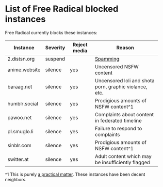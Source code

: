 # List of Free Radical blocked instances

Free Radical currently blocks these instances:

| Instance      | Severity | Reject media | Reason                                            |
|---------------|----------|--------------|---------------------------------------------------|
| 2.distsn.org  | suspend  |              | [Spamming](https://blog.freeradical.zone/suspending-domain-2-distsn-org/) |
| anime.website | silence  | yes          | Uncensored NSFW content                           |
| baraag.net    | silence  | yes          | Uncensored loli and shota porn, graphic violance, etc. |
| humblr.social | silence  | yes          | Prodigious amounts of NSFW content^1              |
| pawoo.net     | silence  | yes          | Complaints about content in federated timeline    |
| pl.smuglo.li  | silence  | yes          | Failure to respond to complaints                  |
| sinblr.com    | silence  | yes          | Prodigious amounts of NSFW content^1              |
| switter.at    | silence  | yes          | Adult content which may be insufficiently flagged |

^1 This is purely [a practical matter](https://blog.freeradical.zone/silencing-humblr-social-and-sinblr-com/). These instances have been decent neighbors.
